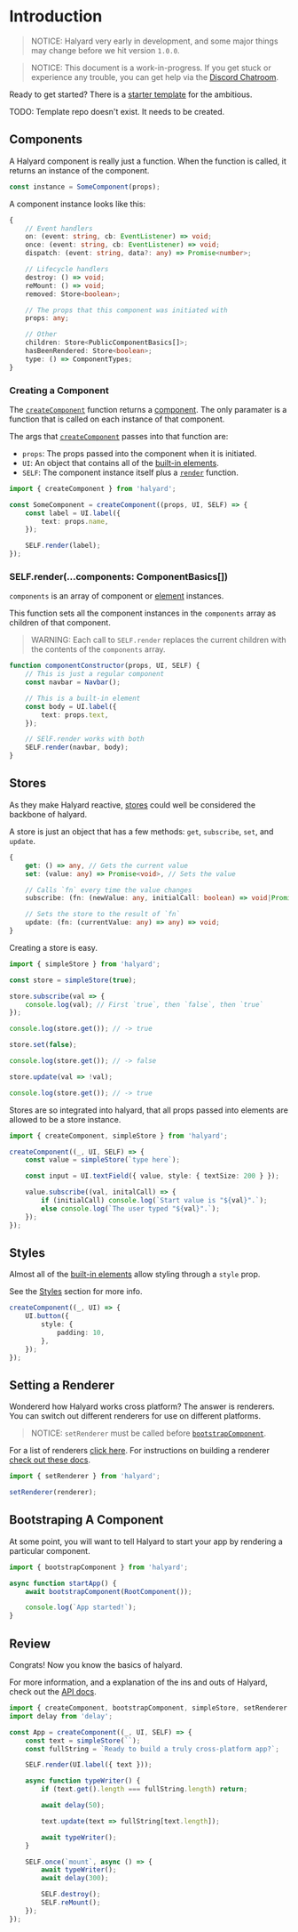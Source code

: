# Introduction

> NOTICE: Halyard very early in development, and some major things may change before we hit version `1.0.0`.

> NOTICE: This document is a work-in-progress. If you get stuck or experience any trouble, you can get help via the [Discord Chatroom](https://discord.gg/EzctDxj).

Ready to get started? There is a [starter template](https://github.com/Vehmloewff/halyard-template) for the ambitious.

TODO: Template repo doesn't exist. It needs to be created.

## Components

A Halyard component is really just a function. When the function is called, it returns an instance of the component.

```ts
const instance = SomeComponent(props);
```

A component instance looks like this:

```ts
{
	// Event handlers
	on: (event: string, cb: EventListener) => void;
	once: (event: string, cb: EventListener) => void;
	dispatch: (event: string, data?: any) => Promise<number>;

	// Lifecycle handlers
	destroy: () => void;
	reMount: () => void;
	removed: Store<boolean>;

	// The props that this component was initiated with
	props: any;

	// Other
	children: Store<PublicComponentBasics[]>;
	hasBeenRendered: Store<boolean>;
	type: () => ComponentTypes;
}
```

### Creating a Component

The [`createComponent`](02-halyard.md) function returns a [component](#components). The only paramater is a function that is called on each instance of that component.

The args that [`createComponent`](02-halyard.md) passes into that function are:

-   `props`: The props passed into the component when it is initiated.
-   `UI`: An object that contains all of the [built-in elements](07-built-in-elements.md).
-   `SELF`: The component instance itself plus a [`render`](#selfrendercomponents-componentbasics) function.

```ts
import { createComponent } from 'halyard';

const SomeComponent = createComponent((props, UI, SELF) => {
	const label = UI.label({
		text: props.name,
	});

	SELF.render(label);
});
```

### SELF.render(...components: ComponentBasics[])

`components` is an array of component or [element](07-built-in-elements.md) instances.

This function sets all the component instances in the `components` array as children of that component.

> WARNING: Each call to `SELF.render` replaces the current children with the contents of the `components` array.

```ts
function componentConstructor(props, UI, SELF) {
	// This is just a regular component
	const navbar = Navbar();

	// This is a built-in element
	const body = UI.label({
		text: props.text,
	});

	// SElF.render works with both
	SELF.render(navbar, body);
}
```

## Stores

As they make Halyard reactive, [stores](03-halyard-store.md) could well be considered the backbone of halyard.

A store is just an object that has a few methods: `get`, `subscribe`, `set`, and `update`.

```ts
{
	get: () => any, // Gets the current value
	set: (value: any) => Promise<void>, // Sets the value

	// Calls `fn` every time the value changes
	subscribe: (fn: (newValue: any, initialCall: boolean) => void|Promise<void>) => void;

	// Sets the store to the result of `fn`
	update: (fn: (currentValue: any) => any) => void;
}
```

Creating a store is easy.

```ts
import { simpleStore } from 'halyard';

const store = simpleStore(true);

store.subscribe(val => {
	console.log(val); // First `true`, then `false`, then `true`
});

console.log(store.get()); // -> true

store.set(false);

console.log(store.get()); // -> false

store.update(val => !val);

console.log(store.get()); // -> true
```

Stores are so integrated into halyard, that all props passed into elements are allowed to be a store instance.

```ts
import { createComponent, simpleStore } from 'halyard';

createComponent((_, UI, SELF) => {
	const value = simpleStore(`type here`);

	const input = UI.textField({ value, style: { textSize: 200 } });

	value.subscribe((val, initalCall) => {
		if (initialCall) console.log(`Start value is "${val}".`);
		else console.log(`The user typed "${val}".`);
	});
});
```

## Styles

Almost all of the [built-in elements](07-built-in-elements.md) allow styling through a `style` prop.

See the [Styles](04-styles.md) section for more info.

```ts
createComponent((_, UI) => {
	UI.button({
		style: {
			padding: 10,
		},
	});
});
```

## Setting a Renderer

Wondererd how Halyard works cross platform? The answer is renderers. You can switch out different renderers for use on different platforms.

> NOTICE: `setRenderer` must be called before [`bootstrapComponent`](#bootstraping-a-component]).

For a list of renderers [click here](renderers.md). For instructions on building a renderer [check out these docs](08-creating-a-renderer.md).

```ts
import { setRenderer } from 'halyard';

setRenderer(renderer);
```

## Bootstraping A Component

At some point, you will want to tell Halyard to start your app by rendering a particular component.

```ts
import { bootstrapComponent } from 'halyard';

async function startApp() {
	await bootstrapComponent(RootComponent());

	console.log(`App started!`);
}
```

## Review

Congrats! Now you know the basics of halyard.

For more information, and a explanation of the ins and outs of Halyard, check out the [API docs](README.md#api).

```ts
import { createComponent, bootstrapComponent, simpleStore, setRenderer } from 'halyard';
import delay from 'delay';

const App = createComponent((_, UI, SELF) => {
	const text = simpleStore(``);
	const fullString = `Ready to build a truly cross-platform app?`;

	SELF.render(UI.label({ text }));

	async function typeWriter() {
		if (text.get().length === fullString.length) return;

		await delay(50);

		text.update(text => fullString[text.length]);

		await typeWriter();
	}

	SELF.once(`mount`, async () => {
		await typeWriter();
		await delay(300);

		SELF.destroy();
		SELF.reMount();
	});
});
```
